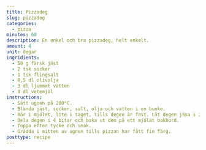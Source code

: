 ```yaml
---
title: Pizzadeg
slug: pizzadeg
categories:
  - pizza
minutes: 60
description: En enkel och bra pizzadeg, helt enkelt.
amount: 4
unit: degar
ingridients:
  - 50 g färsk jäst
  - 2 tsk socker
  - 1 tsk flingsalt
  - 0,5 dl olivolja
  - 3 dl ljummet vatten
  - 8 dl vetemjöl
instructions:
  - Sätt ugnen på 200°C.
  - Blanda jäst, socker, salt, olja och vatten i en bunke.
  - Rör i mjölet, lite i taget, tills degen är fast. Låt degen jäsa i 25 min.
  - Dela degen i 4 bitar och baka ut dem på ett mjölat bakbord.
  - Toppa efter tycke och smak.
  - Grädda i mitten av ugnen tills pizzan har fått fin färg.
posttype: recipe
---
```

